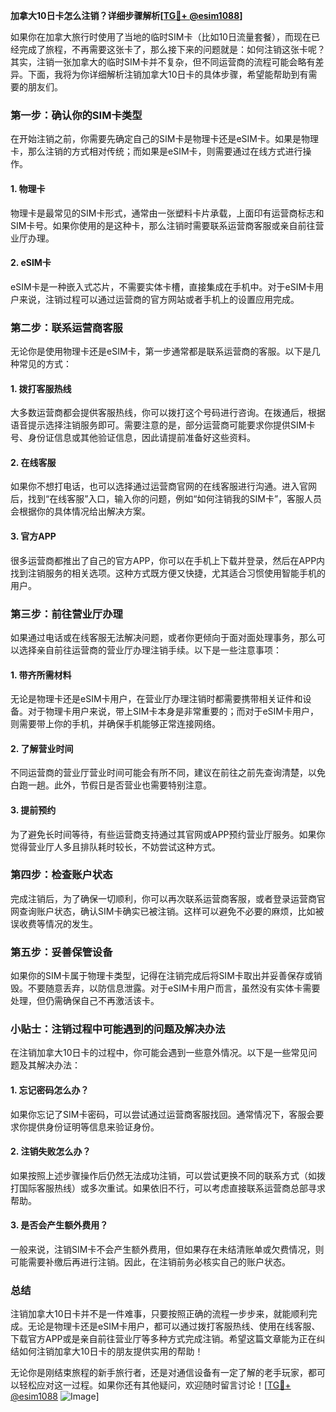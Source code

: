 **加拿大10日卡怎么注销？详细步骤解析[[TG💪+ @esim1088](https://t.me/s/esim1088)]**

如果你在加拿大旅行时使用了当地的临时SIM卡（比如10日流量套餐），而现在已经完成了旅程，不再需要这张卡了，那么接下来的问题就是：如何注销这张卡呢？其实，注销一张加拿大的临时SIM卡并不复杂，但不同运营商的流程可能会略有差异。下面，我将为你详细解析注销加拿大10日卡的具体步骤，希望能帮助到有需要的朋友们。

### **第一步：确认你的SIM卡类型**
在开始注销之前，你需要先确定自己的SIM卡是物理卡还是eSIM卡。如果是物理卡，那么注销的方式相对传统；而如果是eSIM卡，则需要通过在线方式进行操作。

#### **1. 物理卡**
物理卡是最常见的SIM卡形式，通常由一张塑料卡片承载，上面印有运营商标志和SIM卡号。如果你使用的是这种卡，那么注销时需要联系运营商客服或亲自前往营业厅办理。

#### **2. eSIM卡**
eSIM卡是一种嵌入式芯片，不需要实体卡槽，直接集成在手机中。对于eSIM卡用户来说，注销过程可以通过运营商的官方网站或者手机上的设置应用完成。

### **第二步：联系运营商客服**
无论你是使用物理卡还是eSIM卡，第一步通常都是联系运营商的客服。以下是几种常见的方式：

#### **1. 拨打客服热线**
大多数运营商都会提供客服热线，你可以拨打这个号码进行咨询。在拨通后，根据语音提示选择注销服务即可。需要注意的是，部分运营商可能要求你提供SIM卡号、身份证信息或其他验证信息，因此请提前准备好这些资料。

#### **2. 在线客服**
如果你不想打电话，也可以选择通过运营商官网的在线客服进行沟通。进入官网后，找到“在线客服”入口，输入你的问题，例如“如何注销我的SIM卡”，客服人员会根据你的具体情况给出解决方案。

#### **3. 官方APP**
很多运营商都推出了自己的官方APP，你可以在手机上下载并登录，然后在APP内找到注销服务的相关选项。这种方式既方便又快捷，尤其适合习惯使用智能手机的用户。

### **第三步：前往营业厅办理**
如果通过电话或在线客服无法解决问题，或者你更倾向于面对面处理事务，那么可以选择亲自前往运营商的营业厅办理注销手续。以下是一些注意事项：

#### **1. 带齐所需材料**
无论是物理卡还是eSIM卡用户，在营业厅办理注销时都需要携带相关证件和设备。对于物理卡用户来说，带上SIM卡本身是非常重要的；而对于eSIM卡用户，则需要带上你的手机，并确保手机能够正常连接网络。

#### **2. 了解营业时间**
不同运营商的营业厅营业时间可能会有所不同，建议在前往之前先查询清楚，以免白跑一趟。此外，节假日是否营业也需要特别注意。

#### **3. 提前预约**
为了避免长时间等待，有些运营商支持通过其官网或APP预约营业厅服务。如果你觉得营业厅人多且排队耗时较长，不妨尝试这种方式。

### **第四步：检查账户状态**
完成注销后，为了确保一切顺利，你可以再次联系运营商客服，或者登录运营商官网查询账户状态，确认SIM卡确实已被注销。这样可以避免不必要的麻烦，比如被误收费等情况的发生。

### **第五步：妥善保管设备**
如果你的SIM卡属于物理卡类型，记得在注销完成后将SIM卡取出并妥善保存或销毁。不要随意丢弃，以防信息泄露。对于eSIM卡用户而言，虽然没有实体卡需要处理，但仍需确保自己不再激活该卡。

### **小贴士：注销过程中可能遇到的问题及解决办法**
在注销加拿大10日卡的过程中，你可能会遇到一些意外情况。以下是一些常见问题及其解决办法：

#### **1. 忘记密码怎么办？**
如果你忘记了SIM卡密码，可以尝试通过运营商客服找回。通常情况下，客服会要求你提供身份证明等信息来验证身份。

#### **2. 注销失败怎么办？**
如果按照上述步骤操作后仍然无法成功注销，可以尝试更换不同的联系方式（如拨打国际客服热线）或多次重试。如果依旧不行，可以考虑直接联系运营商总部寻求帮助。

#### **3. 是否会产生额外费用？**
一般来说，注销SIM卡不会产生额外费用，但如果存在未结清账单或欠费情况，则可能需要补缴后再进行注销。因此，在注销前务必核实自己的账户状态。

### **总结**
注销加拿大10日卡并不是一件难事，只要按照正确的流程一步步来，就能顺利完成。无论是物理卡还是eSIM卡用户，都可以通过拨打客服热线、使用在线客服、下载官方APP或是亲自前往营业厅等多种方式完成注销。希望这篇文章能为正在纠结如何注销加拿大10日卡的朋友提供实用的帮助！

无论你是刚结束旅程的新手旅行者，还是对通信设备有一定了解的老手玩家，都可以轻松应对这一过程。如果你还有其他疑问，欢迎随时留言讨论！[[TG💪+ @esim1088](https://t.me/s/esim1088) ![Image](https://i.postimg.cc/4NQfJmqS/Snipaste-2025-05-13-00-14-12.png)]
